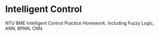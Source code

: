# Intelligent Control
NTU BME Intelligent Control Practice Homework. Including Fuzzy Logic, ANN, BPNN, CNN.